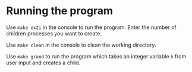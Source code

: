# Running the program
Use `make ex2i` in the console to run the program. Enter the number of children processes you want to create.

Use `make clean` in the console to clean the working directory.

Use `make grand` to run the program which takes an integer variable `k` from user input and creates a child.